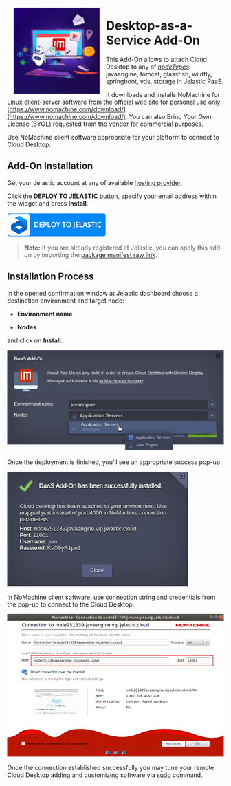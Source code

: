<p align="center"> 
<img style="padding: 0 15px; float: left;" src="images/readme-logo.png" width="200">
</p>

# Desktop-as-a-Service Add-On


This Add-On allows to attach Cloud Desktop to any of *[nodeTypes](http://cloudscripting.demo.jelastic.com/creating-manifest/selecting-containers/#all-containers-by-type)*: javaengine, tomcat, glassfish, wildfly, springboot, vds, storage in Jelastic PaaS.    

It downloads and installs NoMachine for Linux client-server software from the official web site for personal use only: [https://www.nomachine.com/download/](https://www.nomachine.com/download/). You can also Bring Your Own License (BYOL) requested from the vendor for commercial purposes.

Use NoMachine client software appropriate for your platform to connect to Cloud Desktop.

## Add-On Installation

Get your Jelastic account at any of available [hosting provider](https://jelastic.cloud/).

Click the **DEPLOY TO JELASTIC** button, specify your email address within the widget and press **Install**.

[![Deploy to Jelastic](images/deploy2jelastic.png)](https://jelastic.com/install-application/?manifest=https://raw.githubusercontent.com/jelastic-jps/basic-examples/master/daas-addon/daas-addon.yaml)

> **Note:** If you are already registered at Jelastic, you can apply this add-on by importing the  [package manifest raw link](https://raw.githubusercontent.com/jelastic-jps/basic-examples/master/daas-addon/daas-addon.yaml).  
  
## Installation Process

In the opened confirmation window at Jelastic dashboard choose a destination environment and target node:  

* __Environment name__  

* __Nodes__  

and click on __Install__.

<p align="left"> 
<img src="images/target-nodes.png" width="650">
</p>

Once the deployment is finished, you’ll see an appropriate success pop-up.

<p align="left"> 
<img src="images/success.png" width="420">
</p>

 In NoMachine client software, use connection string and credentials from the pop-up to connect to the Cloud Desktop.

<p align="left"> 
<img src="images/connection-string.png" width="960">
</p>

Once the connection established successfully you may tune your remote Cloud Desktop adding and customizing software via [sudo](https://en.wikipedia.org/wiki/Sudo) command.
